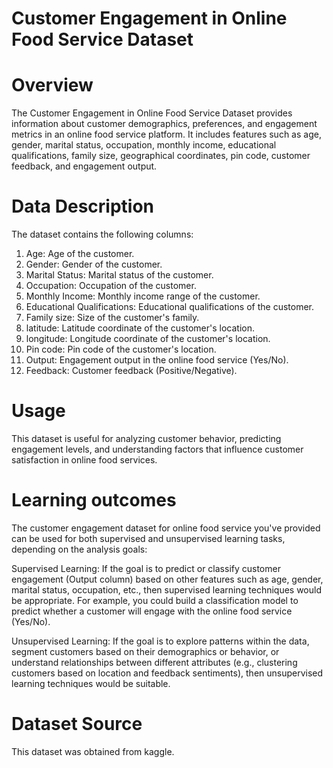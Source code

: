 # Customer Engagement in Online Food Service Dataset
# Overview
The Customer Engagement in Online Food Service Dataset provides information about customer demographics, preferences, and engagement metrics in an online food service platform. 
It includes features such as age, gender, marital status, occupation, monthly income, educational qualifications, family size, geographical coordinates, pin code, customer feedback, and engagement output.

# Data Description
The dataset contains the following columns:

1. Age: Age of the customer.
2. Gender: Gender of the customer.
3. Marital Status: Marital status of the customer.
4. Occupation: Occupation of the customer.
5. Monthly Income: Monthly income range of the customer.
6. Educational Qualifications: Educational qualifications of the customer.
7. Family size: Size of the customer's family.
8. latitude: Latitude coordinate of the customer's location.
9. longitude: Longitude coordinate of the customer's location.
10. Pin code: Pin code of the customer's location.
11. Output: Engagement output in the online food service (Yes/No).
12. Feedback: Customer feedback (Positive/Negative).

# Usage
This dataset is useful for analyzing customer behavior, predicting engagement levels, and understanding factors that influence customer satisfaction in online food services.

# Learning outcomes
The customer engagement dataset for online food service you've provided can be used for both supervised and unsupervised learning tasks, depending on the analysis goals:

Supervised Learning: If the goal is to predict or classify customer engagement (Output column) based on other features such as age, gender, marital status, occupation, etc., 
then supervised learning techniques would be appropriate. For example, you could build a classification model to predict whether a customer will engage with the online food service (Yes/No).

Unsupervised Learning: If the goal is to explore patterns within the data, segment customers based on their demographics or behavior, or understand relationships between different attributes 
(e.g., clustering customers based on location and feedback sentiments), then unsupervised learning techniques would be suitable.

# Dataset Source
This dataset was obtained from kaggle.
